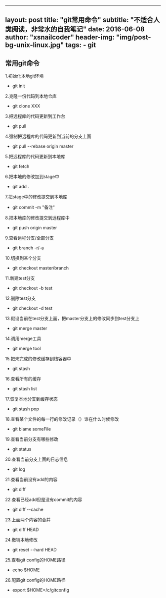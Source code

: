 
---
layout:     post
title:      "git常用命令"
subtitle:   "不适合人类阅读，非常水的自我笔记"
date:       2016-06-08
author:     "xsnailcoder"
header-img: "img/post-bg-unix-linux.jpg"
tags:
    - git 
---


## 常用git命令
1.初始化本地git环境
 
* git init 

2.克隆一份代码到本地仓库
 
* git clone XXX

3.把远程库的代码更新到工作台
 
* git pull 

4.强制把远程库的代码更新到当前的分支上面
 
* git pull --rebase origin master
 
5.把远程库的代码更新到本地库
 
* git fetch 
 
6.把本地的修改加到stage中
 
* git add .

7.把stage中的修改提交到本地库

* git commit -m "备注"

8.把本地库的修改提交到远程库中
 
* git push origin master

9.查看远程分支/全部分支

* git branch -r/-a

10.切换到某个分支

* git checkout master/branch 

11.新建test分支

* git checkout -b test

12.删除test分支

* git checkout -d test

13.假设当前在test分支上面，把master分支上的修改同步到test分支上

* git merge master

14.调用merge工具

* git merge tool

15.把未完成的修改缓存到栈容器中

* git stash

16.查看所有的缓存

* git stash list

17.恢复本地分支到缓存状态

* git stash pop

18.查看某个文件的每一行的修改记录（）谁在什么时候修改

* git blame someFile

19.查看当前分支有哪些修改

* git status

20.查看当前分支上面的日志信息

* git log

21.查看当前没有add的内容

* git diff

22.查看已经add但是没有commit的内容

* git diff --cache 

23.上面两个内容的合并

* git diff HEAD

24.撤销本地修改

* git reset --hard HEAD

25.查看git config的HOME路径

* echo $HOME

26.配置git config的HOME路径

* export $HOME=/c/gitconfig



